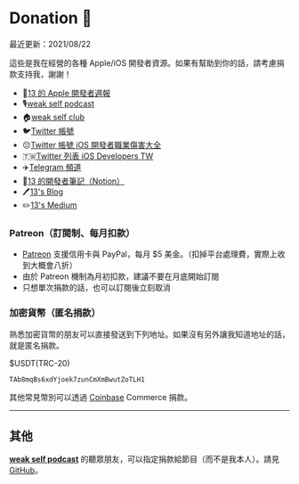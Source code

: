 # Donation 🙏

最近更新：2021/08/22

這些是我在經營的各種 Apple/iOS 開發者資源。如果有幫助到你的話，請考慮捐款支持我，謝謝！

- 📰[13 的 Apple 開發者週報](https://ethanhuang13.substack.com/)
- 🎙[weak self podcast](https://weakself.dev/)
- 🏠[weak self club](https://www.joinclubhouse.com/club/weak-self-podcast)
- 🐦[Twitter 帳號](https://twitter.com/ethanhuang13)
- 😔[Twitter 帳號 iOS 開發者職業傷害大全](https://twitter.com/1star_therapist)
- 🇹🇼[Twitter 列表 iOS Developers TW](https://twitter.com/ethanhuang13/lists/ios-developers-tw)
- ✈️[Telegram 頻道](https://t.me/ethanhuang13_iOS)
- 📙[13 的開發者筆記（Notion）](https://www.notion.so/ethanhuang13/5468d0f06078406eb6602fecda2d3f42?v=b6bdfeec54014e8181c6801347df15e4)
- 🖊[13's Blog](https://13h.tw)
- ✏️[13's Medium](https://medium.com/@ethanhuang13)

### Patreon（訂閱制、每月扣款）

- [Patreon](https://www.patreon.com/ethanhuang13) 支援信用卡與 PayPal，每月 $5 美金。（扣掉平台處理費，實際上收到大概會八折）
- 由於 Patreon 機制為月初扣款，建議不要在月底開始訂閱
- 只想單次捐款的話，也可以訂閱後立刻取消

### 加密貨幣（匿名捐款）

熟悉加密貨幣的朋友可以直接發送到下列地址。如果沒有另外讓我知道地址的話，就是匿名捐款。

$USDT(TRC-20)
```
TAb8mqBs6xdYjoek7zunCmXmBwutZoTLH1
```

其他常見幣別可以透過 [Coinbase](https://commerce.coinbase.com/checkout/383d5737-5043-4e21-bbec-c44fc81f79c9) Commerce 捐款。

<div>
  <script src="https://commerce.coinbase.com/v1/checkout.js?version=201807">
  </script>
</div>

---

## 其他 

**[weak self podcast](https://weakself.dev)** 的聽眾朋友，可以指定捐款給節目（而不是我本人）。請見 [GitHub](https://github.com/weakselfpodcast/weakselfpodcast.github.io/blob/master/README.md)。